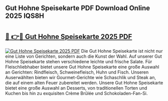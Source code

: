 ## Gut Hohne Speisekarte PDF Download Online 2025 lQS8H

# <h2><a href="http://gc7f2ix.nevu.top/?p=Gut+Hohne+Speisekarte">🔗 👉🔴 Gut Hohne Speisekarte 2025 PDF</a></h2>

[![Gut Hohne Speisekarte 2025 PDF](https://i.imgur.com/dBaPXMq.png)](http://gc7f2ix.nevu.top/?p=Gut+Hohne+Speisekarte)
Die Gut Hohne Speisekarte ist nicht nur eine Liste von Gerichten, sondern auch die Kunst der Wahl. Auf unserer Gut Hohne Speisekarte stehen verschiedene leichte und frische Salate. Für Fleischliebhaber bietet unsere Gut Hohne Speisekarte eine große Auswahl an Gerichten: Rindfleisch, Schweinefleisch, Huhn und Fisch. Unseren Auserwählten bieten wir Gourmet-Gerichte wie Schaschlik und Steak an, die auf einem alten Feuer zubereitet werden. Unsere Gut Hohne Speisekarte bietet eine große Auswahl an Desserts, von traditionellen Torten und Kuchen bis hin zu exquisiten Crème Brûlée und Schokoladen-Fan-Si.
